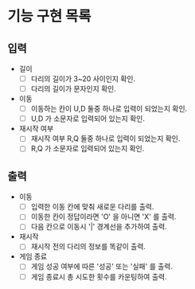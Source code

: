 # 기능 구현 목록

## 입력
- 길이
    - [ ] 다리의 길이가 3~20 사이인지 확인.
    - [ ] 다리의 길이가 문자인지 확인.
- 이동
    - [ ] 이동하는 칸이 U,D 둘중 하나로 입력이 되었는지 확인.
    - [ ] U,D 가 소문자로 입력되어 있는지 확인.
- 재시작 여부
    - [ ] 재시작 여부 R,Q 둘중 하나로 입력이 되었는지 확인.
    - [ ] R,Q 가 소문자로 입력되어 있는지 확인.

## 출력
- 이동
    - [ ] 입력한 이동 칸에 맞춰 새로운 다리를 출력.
    - [ ] 이동한 칸이 정답이라면 'O' 을 아니면 'X' 를 출력.
    - [ ] 다음 칸으로 이동시 '|' 경계선을 추가하여 출력.
- 재시작
    - [ ] 재시작 전의 다리의 정보를 똑같이 출력.
- 게임 종료
    - [ ] 게임 성공 여부에 따른 '성공' 또는 '실패' 를 출력.
    - [ ] 게임 종료시 총 시도한 횟수를 카운팅하여 출력.
